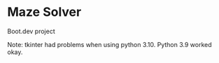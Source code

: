 # Maze Solver

Boot.dev project

Note: tkinter had problems when using python 3.10. Python 3.9 worked okay.